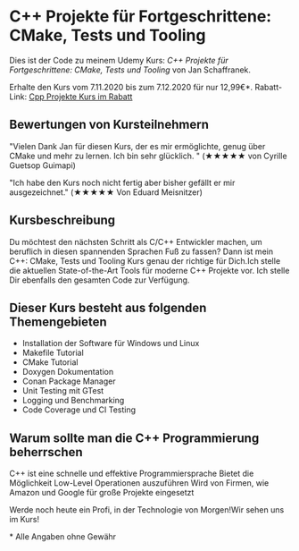 # C++ Projekte für Fortgeschrittene: CMake, Tests und Tooling

Dies ist der Code zu meinem Udemy Kurs:
*C++ Projekte für Fortgeschrittene: CMake, Tests und Tooling* von Jan Schaffranek.

Erhalte den Kurs vom 7.11.2020 bis zum 7.12.2020 für nur 12,99€*.
Rabatt-Link: [Cpp Projekte Kurs im Rabatt](https://www.udemy.com/course/c-projekte-fur-fortgeschrittene-cmake-tests-und-tooling/?couponCode=FRANNECK_NOV_2020)

## Bewertungen von Kursteilnehmern

"Vielen Dank Jan für diesen Kurs, der es mir ermöglichte, genug über CMake und mehr zu lernen. Ich bin sehr glücklich. " (★★★★★ von Cyrille Guetsop Guimapi)

"Ich habe den Kurs noch nicht fertig aber bisher gefällt er mir ausgezeichnet." (★★★★★ Von Eduard Meisnitzer)

## Kursbeschreibung

Du möchtest den nächsten Schritt als C/C++ Entwickler machen, um beruflich in diesen spannenden Sprachen Fuß zu fassen?
Dann ist mein C++: CMake, Tests und Tooling Kurs genau der richtige für Dich.Ich stelle die aktuellen State-of-the-Art Tools für moderne C++ Projekte vor.
Ich stelle Dir ebenfalls den gesamten Code zur Verfügung.

## Dieser Kurs besteht aus folgenden Themengebieten

- Installation der Software für Windows und Linux
- Makefile Tutorial
- CMake Tutorial
- Doxygen Dokumentation
- Conan Package Manager
- Unit Testing mit GTest
- Logging und Benchmarking
- Code Coverage und CI Testing

## Warum sollte man die C++ Programmierung beherrschen

C++ ist eine schnelle und effektive Programmiersprache
Bietet die Möglichkeit Low-Level Operationen auszuführen
Wird von Firmen, wie Amazon und Google für große Projekte eingesetzt

Werde noch heute ein Profi, in der Technologie von Morgen!Wir sehen uns im Kurs!


\* Alle Angaben ohne Gewähr
